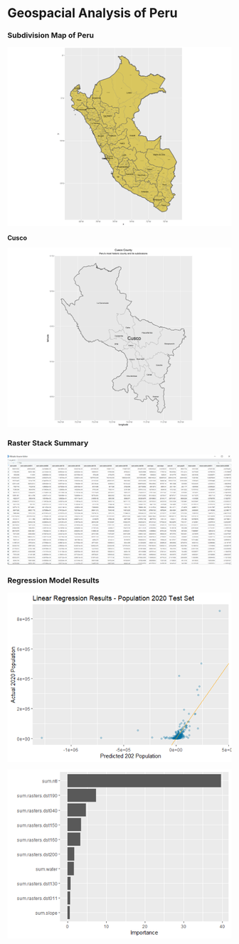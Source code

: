 # Geospacial Analysis of Peru

### Subdivision Map of Peru

![](./Exercise6/Peru.png)


   **Cusco**

![](./Exercise6/Cusco.png)



### Raster Stack Summary
![](./Exercise6/Peru_rasters.png)



### Regression Model Results
![](./Exercise6/Linear_reg.png)




![](./Exercise6/Vip.png)
